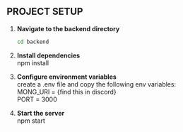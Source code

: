 ## PROJECT SETUP

1. **Navigate to the backend directory**  
   ```bash
   cd backend

2. **Install dependencies**  
   npm install

3. **Configure environment variables**  
   create a .env file and copy the following env variables:  
   MONG_URI = {find this in discord}  
   PORT = 3000

4. **Start the server**  
   npm start

